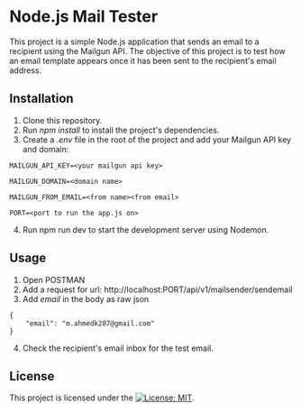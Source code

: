 # Node.js Mail Tester
This project is a simple Node.js application that sends an email to a recipient using the Mailgun API. The objective of this project is to test how an email template appears once it has been sent to the recipient's email address.

## Installation
1. Clone this repository.
2. Run _npm install_ to install the project's dependencies.
3. Create a _.env_ file in the root of the project and add your Mailgun API key and domain:

```
MAILGUN_API_KEY=<your mailgun api key>
```

```
MAILGUN_DOMAIN=<domain name>
```

```
MAILGUN_FROM_EMAIL=<from name><from email>
```

```
PORT=<port to run the app.js on>
```

4. Run npm run dev to start the development server using Nodemon.

## Usage
1. Open POSTMAN
2. Add a request for url: http://localhost:PORT/api/v1/mailsender/sendemail
3. Add _email_ in the body as raw json

```
{
    "email": "m.ahmedk287@gmail.com"
}
```
4. Check the recipient's email inbox for the test email.

## License
This project is licensed under the [![License: MIT](https://img.shields.io/badge/License-MIT-yellow.svg)](https://github.com/m-ahmedk/mail-sender/blob/main/LICENSE).